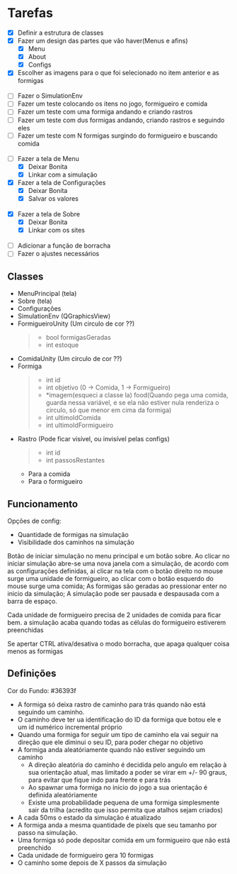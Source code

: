 # Tarefas

- [x] Definir a estrutura de classes
- [x] Fazer um design das partes que vão haver(Menus e afins)
  - [x] Menu
  - [x] About
  - [x] Configs
- [x] Escolher as imagens para o que foi selecionado no item anterior e as formigas</br></br>
- [ ] Fazer o SimulationEnv
- [ ] Fazer um teste colocando os itens no jogo, formigueiro e comida
- [ ] Fazer um teste com uma formiga andando e criando rastros
- [ ] Fazer um teste com dus formigas andando, criando rastros e seguindo eles
- [ ] Fazer um teste com N formigas surgindo do formigueiro e buscando comida</br></br>
- [ ] Fazer a tela de Menu
  - [x] Deixar Bonita
  - [x] Linkar com a simulação
- [x] Fazer a tela de Configurações
  - [x] Deixar Bonita
  - [x] Salvar os valores</br></br>
- [x] Fazer a tela de Sobre
  - [x] Deixar Bonita
  - [x] Linkar com os sites</br></br>
- [ ] Adicionar a função de borracha
- [ ] Fazer o ajustes necessários

## Classes

- MenuPrincipal (tela)
- Sobre (tela)
- Configurações
- SimulationEnv (QGraphicsView)
- FormigueiroUnity (Um circulo de cor ??)
  > - bool formigasGeradas
  > - int estoque
- ComidaUnity (Um circulo de cor ??)
- Formiga
  > - int id
  > - int objetivo (0 -> Comida, 1 -> Formigueiro)
  > - \*imagem(esqueci a classe la) food(Quando pega uma comida, guarda nessa variável, e se ela não estiver nula renderiza o circulo, só que menor em cima da formiga)
  > - int ultimoIdComida
  > - int ultimoIdFormigueiro
- Rastro (Pode ficar visível, ou invisível pelas configs)
  > - int id
  > - int passosRestantes
  - Para a comida
  - Para o formigueiro

## Funcionamento

Opções de config:

- Quantidade de formigas na simulação
- Visibilidade dos caminhos na simulação

Botão de iniciar simulação no menu principal e um botão sobre. Ao clicar no iniciar simulação abre-se uma nova janela com a simulação, de acordo com as configurações definidas, ai clicar na tela com o botão direito no mouse surge uma unidade de formigueiro, ao clicar com o botão esquerdo do mouse surge uma comida; As formigas são geradas ao pressionar enter no inicio da simulação; A simulação pode ser pausada e despausada com a barra de espaço.

Cada unidade de formigueiro precisa de 2 unidades de comida para ficar bem. a simulação acaba quando todas as células do formigueiro estiverem preenchidas

Se apertar CTRL ativa/desativa o modo borracha, que apaga qualquer coisa menos as formigas

## Definições

Cor do Fundo: #36393f

- A formiga só deixa rastro de caminho para trás quando não está seguindo um caminho.
- O caminho deve ter ua identificação do ID da formiga que botou ele e um id numérico incremental próprio
- Quando uma formiga for seguir um tipo de caminho ela vai seguir na direção que ele diminui o seu ID, para poder chegar no objetivo
- A formiga anda aleatóriamente quando não estiver seguindo um caminho
  - A direção aleatória do caminho é decidida pelo angulo em relação à sua orientação atual, mas limitado a poder se virar em +/- 90 graus, para evitar que fique indo para frente e para trás
  - Ao spawnar uma formiga no inicio do jogo a sua orientação é definida aleatóriamente
  - Existe uma probabilidade pequena de uma formiga simplesmente sair da trilha (acredito que isso permita que atalhos sejam criados)
- A cada 50ms o estado da simulação é atualizado
- A formiga anda a mesma quantidade de pixels que seu tamanho por passo na simulação.
- Uma formiga só pode depositar comida em um formigueiro que não está preenchido
- Cada unidade de formigueiro gera 10 formigas
- O caminho some depois de X passos da simulação
